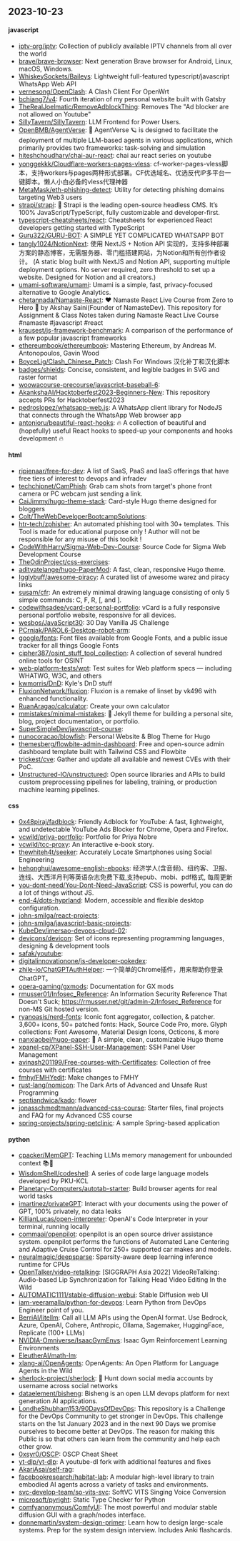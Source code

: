 ## 2023-10-23

#### javascript
* [iptv-org/iptv](https://github.com/iptv-org/iptv): Collection of publicly available IPTV channels from all over the world
* [brave/brave-browser](https://github.com/brave/brave-browser): Next generation Brave browser for Android, Linux, macOS, Windows.
* [WhiskeySockets/Baileys](https://github.com/WhiskeySockets/Baileys): Lightweight full-featured typescript/javascript WhatsApp Web API
* [vernesong/OpenClash](https://github.com/vernesong/OpenClash): A Clash Client For OpenWrt
* [bchiang7/v4](https://github.com/bchiang7/v4): Fourth iteration of my personal website built with Gatsby
* [TheRealJoelmatic/RemoveAdblockThing](https://github.com/TheRealJoelmatic/RemoveAdblockThing): Removes The "Ad blocker are not allowed on Youtube"
* [SillyTavern/SillyTavern](https://github.com/SillyTavern/SillyTavern): LLM Frontend for Power Users.
* [OpenBMB/AgentVerse](https://github.com/OpenBMB/AgentVerse): 🤖 AgentVerse 🪐 is designed to facilitate the deployment of multiple LLM-based agents in various applications, which primarily provides two frameworks: task-solving and simulation
* [hiteshchoudhary/chai-aur-react](https://github.com/hiteshchoudhary/chai-aur-react): chai aur react series on youtube
* [yonggekkk/Cloudflare-workers-pages-vless](https://github.com/yonggekkk/Cloudflare-workers-pages-vless): cf-worker-pages-vless脚本，支持workers与pages两种形式部署。CF优选域名、优选反代IP多平台一键脚本。懒人小白必备的vless代理神器
* [MetaMask/eth-phishing-detect](https://github.com/MetaMask/eth-phishing-detect): Utility for detecting phishing domains targeting Web3 users
* [strapi/strapi](https://github.com/strapi/strapi): 🚀 Strapi is the leading open-source headless CMS. It’s 100% JavaScript/TypeScript, fully customizable and developer-first.
* [typescript-cheatsheets/react](https://github.com/typescript-cheatsheets/react): Cheatsheets for experienced React developers getting started with TypeScript
* [Guru322/GURU-BOT](https://github.com/Guru322/GURU-BOT): A SIMPLE YET COMPLICATED WHATSAPP BOT <DO STAR THE REPO>
* [tangly1024/NotionNext](https://github.com/tangly1024/NotionNext): 使用 NextJS + Notion API 实现的，支持多种部署方案的静态博客，无需服务器、零门槛搭建网站，为Notion和所有创作者设计。 (A static blog built with NextJS and Notion API, supporting multiple deployment options. No server required, zero threshold to set up a website. Designed for Notion and all creators.)
* [umami-software/umami](https://github.com/umami-software/umami): Umami is a simple, fast, privacy-focused alternative to Google Analytics.
* [chetannada/Namaste-React](https://github.com/chetannada/Namaste-React): ❤ Namaste React Live Course from Zero to Hero 🚀 by Akshay Saini(Founder of NamasteDev). This repository for Assignment & Class Notes taken during Namaste React Live Course #namaste #javascript #react
* [krausest/js-framework-benchmark](https://github.com/krausest/js-framework-benchmark): A comparison of the performance of a few popular javascript frameworks
* [ethereumbook/ethereumbook](https://github.com/ethereumbook/ethereumbook): Mastering Ethereum, by Andreas M. Antonopoulos, Gavin Wood
* [BoyceLig/Clash_Chinese_Patch](https://github.com/BoyceLig/Clash_Chinese_Patch): Clash For Windows 汉化补丁和汉化脚本
* [badges/shields](https://github.com/badges/shields): Concise, consistent, and legible badges in SVG and raster format
* [woowacourse-precourse/javascript-baseball-6](https://github.com/woowacourse-precourse/javascript-baseball-6): 
* [AkankshaAI/Hacktoberfest2023-Beginners-New](https://github.com/AkankshaAI/Hacktoberfest2023-Beginners-New): This repository accepts PRs for Hacktoberfest2023
* [pedroslopez/whatsapp-web.js](https://github.com/pedroslopez/whatsapp-web.js): A WhatsApp client library for NodeJS that connects through the WhatsApp Web browser app
* [antonioru/beautiful-react-hooks](https://github.com/antonioru/beautiful-react-hooks): 🔥 A collection of beautiful and (hopefully) useful React hooks to speed-up your components and hooks development 🔥

#### html
* [ripienaar/free-for-dev](https://github.com/ripienaar/free-for-dev): A list of SaaS, PaaS and IaaS offerings that have free tiers of interest to devops and infradev
* [techchipnet/CamPhish](https://github.com/techchipnet/CamPhish): Grab cam shots from target's phone front camera or PC webcam just sending a link.
* [CaiJimmy/hugo-theme-stack](https://github.com/CaiJimmy/hugo-theme-stack): Card-style Hugo theme designed for bloggers
* [Colt/TheWebDeveloperBootcampSolutions](https://github.com/Colt/TheWebDeveloperBootcampSolutions): 
* [htr-tech/zphisher](https://github.com/htr-tech/zphisher): An automated phishing tool with 30+ templates. This Tool is made for educational purpose only ! Author will not be responsible for any misuse of this toolkit !
* [CodeWithHarry/Sigma-Web-Dev-Course](https://github.com/CodeWithHarry/Sigma-Web-Dev-Course): Source Code for Sigma Web Development Course
* [TheOdinProject/css-exercises](https://github.com/TheOdinProject/css-exercises): 
* [adityatelange/hugo-PaperMod](https://github.com/adityatelange/hugo-PaperMod): A fast, clean, responsive Hugo theme.
* [Igglybuff/awesome-piracy](https://github.com/Igglybuff/awesome-piracy): A curated list of awesome warez and piracy links
* [susam/cfr](https://github.com/susam/cfr): An extremely minimal drawing language consisting of only 5 simple commands: C, F, R, [, and ].
* [codewithsadee/vcard-personal-portfolio](https://github.com/codewithsadee/vcard-personal-portfolio): vCard is a fully responsive personal portfolio website, responsive for all devices.
* [wesbos/JavaScript30](https://github.com/wesbos/JavaScript30): 30 Day Vanilla JS Challenge
* [PCrnjak/PAROL6-Desktop-robot-arm](https://github.com/PCrnjak/PAROL6-Desktop-robot-arm): 
* [google/fonts](https://github.com/google/fonts): Font files available from Google Fonts, and a public issue tracker for all things Google Fonts
* [cipher387/osint_stuff_tool_collection](https://github.com/cipher387/osint_stuff_tool_collection): A collection of several hundred online tools for OSINT
* [web-platform-tests/wpt](https://github.com/web-platform-tests/wpt): Test suites for Web platform specs — including WHATWG, W3C, and others
* [kwmorris/DnD](https://github.com/kwmorris/DnD): Kyle's DnD stuff
* [FluxionNetwork/fluxion](https://github.com/FluxionNetwork/fluxion): Fluxion is a remake of linset by vk496 with enhanced functionality.
* [RuanAragao/calculator](https://github.com/RuanAragao/calculator): Create your own calculator
* [mmistakes/minimal-mistakes](https://github.com/mmistakes/minimal-mistakes): 📐 Jekyll theme for building a personal site, blog, project documentation, or portfolio.
* [SuperSimpleDev/javascript-course](https://github.com/SuperSimpleDev/javascript-course): 
* [nunocoracao/blowfish](https://github.com/nunocoracao/blowfish): Personal Website & Blog Theme for Hugo
* [themesberg/flowbite-admin-dashboard](https://github.com/themesberg/flowbite-admin-dashboard): Free and open-source admin dashboard template built with Tailwind CSS and Flowbite
* [trickest/cve](https://github.com/trickest/cve): Gather and update all available and newest CVEs with their PoC.
* [Unstructured-IO/unstructured](https://github.com/Unstructured-IO/unstructured): Open source libraries and APIs to build custom preprocessing pipelines for labeling, training, or production machine learning pipelines.

#### css
* [0x48piraj/fadblock](https://github.com/0x48piraj/fadblock): Friendly Adblock for YouTube: A fast, lightweight, and undetectable YouTube Ads Blocker for Chrome, Opera and Firefox.
* [vcwild/priya-portfolio](https://github.com/vcwild/priya-portfolio): Portfolio for Priya Nobre
* [vcwild/tcc-proxy](https://github.com/vcwild/tcc-proxy): An interactive e-book story.
* [thewhiteh4t/seeker](https://github.com/thewhiteh4t/seeker): Accurately Locate Smartphones using Social Engineering
* [hehonghui/awesome-english-ebooks](https://github.com/hehonghui/awesome-english-ebooks): 经济学人(含音频)、纽约客、卫报、连线、大西洋月刊等英语杂志免费下载,支持epub、mobi、pdf格式, 每周更新
* [you-dont-need/You-Dont-Need-JavaScript](https://github.com/you-dont-need/You-Dont-Need-JavaScript): CSS is powerful, you can do a lot of things without JS.
* [end-4/dots-hyprland](https://github.com/end-4/dots-hyprland): Modern, accessible and flexible desktop configuration.
* [john-smilga/react-projects](https://github.com/john-smilga/react-projects): 
* [john-smilga/javascript-basic-projects](https://github.com/john-smilga/javascript-basic-projects): 
* [KubeDev/imersao-devops-cloud-02](https://github.com/KubeDev/imersao-devops-cloud-02): 
* [devicons/devicon](https://github.com/devicons/devicon): Set of icons representing programming languages, designing & development tools
* [safak/youtube](https://github.com/safak/youtube): 
* [digitalinnovationone/js-developer-pokedex](https://github.com/digitalinnovationone/js-developer-pokedex): 
* [zhile-io/ChatGPTAuthHelper](https://github.com/zhile-io/ChatGPTAuthHelper): 一个简单的Chrome插件，用来帮助你登录ChatGPT。
* [opera-gaming/gxmods](https://github.com/opera-gaming/gxmods): Documentation for GX mods
* [rmusser01/Infosec_Reference](https://github.com/rmusser01/Infosec_Reference): An Information Security Reference That Doesn't Suck; https://rmusser.net/git/admin-2/Infosec_Reference for non-MS Git hosted version.
* [ryanoasis/nerd-fonts](https://github.com/ryanoasis/nerd-fonts): Iconic font aggregator, collection, & patcher. 3,600+ icons, 50+ patched fonts: Hack, Source Code Pro, more. Glyph collections: Font Awesome, Material Design Icons, Octicons, & more
* [nanxiaobei/hugo-paper](https://github.com/nanxiaobei/hugo-paper): 🪺 A simple, clean, customizable Hugo theme
* [xpanel-cp/XPanel-SSH-User-Management](https://github.com/xpanel-cp/XPanel-SSH-User-Management): SSH Panel User Management
* [avinash201199/Free-courses-with-Certificates](https://github.com/avinash201199/Free-courses-with-Certificates): Collection of free courses with certificates
* [fmhy/FMHYedit](https://github.com/fmhy/FMHYedit): Make changes to FMHY
* [rust-lang/nomicon](https://github.com/rust-lang/nomicon): The Dark Arts of Advanced and Unsafe Rust Programming
* [septiandwica/kado](https://github.com/septiandwica/kado): flower
* [jonasschmedtmann/advanced-css-course](https://github.com/jonasschmedtmann/advanced-css-course): Starter files, final projects and FAQ for my Advanced CSS course
* [spring-projects/spring-petclinic](https://github.com/spring-projects/spring-petclinic): A sample Spring-based application

#### python
* [cpacker/MemGPT](https://github.com/cpacker/MemGPT): Teaching LLMs memory management for unbounded context 📚🦙
* [WisdomShell/codeshell](https://github.com/WisdomShell/codeshell): A series of code large language models developed by PKU-KCL
* [Planetary-Computers/autotab-starter](https://github.com/Planetary-Computers/autotab-starter): Build browser agents for real world tasks
* [imartinez/privateGPT](https://github.com/imartinez/privateGPT): Interact with your documents using the power of GPT, 100% privately, no data leaks
* [KillianLucas/open-interpreter](https://github.com/KillianLucas/open-interpreter): OpenAI's Code Interpreter in your terminal, running locally
* [commaai/openpilot](https://github.com/commaai/openpilot): openpilot is an open source driver assistance system. openpilot performs the functions of Automated Lane Centering and Adaptive Cruise Control for 250+ supported car makes and models.
* [neuralmagic/deepsparse](https://github.com/neuralmagic/deepsparse): Sparsity-aware deep learning inference runtime for CPUs
* [OpenTalker/video-retalking](https://github.com/OpenTalker/video-retalking): [SIGGRAPH Asia 2022] VideoReTalking: Audio-based Lip Synchronization for Talking Head Video Editing In the Wild
* [AUTOMATIC1111/stable-diffusion-webui](https://github.com/AUTOMATIC1111/stable-diffusion-webui): Stable Diffusion web UI
* [iam-veeramalla/python-for-devops](https://github.com/iam-veeramalla/python-for-devops): Learn Python from DevOps Engineer point of you.
* [BerriAI/litellm](https://github.com/BerriAI/litellm): Call all LLM APIs using the OpenAI format. Use Bedrock, Azure, OpenAI, Cohere, Anthropic, Ollama, Sagemaker, HuggingFace, Replicate (100+ LLMs)
* [NVIDIA-Omniverse/IsaacGymEnvs](https://github.com/NVIDIA-Omniverse/IsaacGymEnvs): Isaac Gym Reinforcement Learning Environments
* [EleutherAI/math-lm](https://github.com/EleutherAI/math-lm): 
* [xlang-ai/OpenAgents](https://github.com/xlang-ai/OpenAgents): OpenAgents: An Open Platform for Language Agents in the Wild
* [sherlock-project/sherlock](https://github.com/sherlock-project/sherlock): 🔎 Hunt down social media accounts by username across social networks
* [dataelement/bisheng](https://github.com/dataelement/bisheng): Bisheng is an open LLM devops platform for next generation AI applications.
* [LondheShubham153/90DaysOfDevOps](https://github.com/LondheShubham153/90DaysOfDevOps): This repository is a Challenge for the DevOps Community to get stronger in DevOps. This challenge starts on the 1st January 2023 and in the next 90 Days we promise ourselves to become better at DevOps. The reason for making this Public is so that others can learn from the community and help each other grow.
* [0xsyr0/OSCP](https://github.com/0xsyr0/OSCP): OSCP Cheat Sheet
* [yt-dlp/yt-dlp](https://github.com/yt-dlp/yt-dlp): A youtube-dl fork with additional features and fixes
* [AkariAsai/self-rag](https://github.com/AkariAsai/self-rag): 
* [facebookresearch/habitat-lab](https://github.com/facebookresearch/habitat-lab): A modular high-level library to train embodied AI agents across a variety of tasks and environments.
* [svc-develop-team/so-vits-svc](https://github.com/svc-develop-team/so-vits-svc): SoftVC VITS Singing Voice Conversion
* [microsoft/pyright](https://github.com/microsoft/pyright): Static Type Checker for Python
* [comfyanonymous/ComfyUI](https://github.com/comfyanonymous/ComfyUI): The most powerful and modular stable diffusion GUI with a graph/nodes interface.
* [donnemartin/system-design-primer](https://github.com/donnemartin/system-design-primer): Learn how to design large-scale systems. Prep for the system design interview. Includes Anki flashcards.
